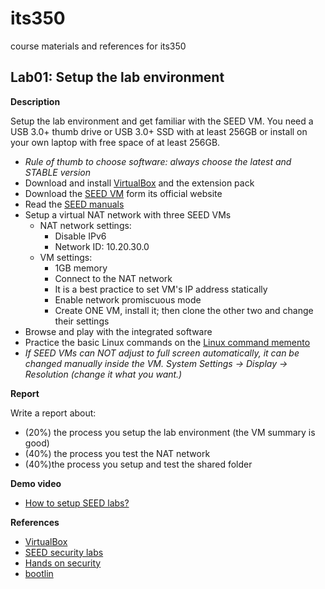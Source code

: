 # its350
course materials and references for its350

## Lab01: Setup the lab environment

__Description__

Setup the lab environment and get familiar with the SEED VM. You need a USB 3.0+ thumb drive or USB 3.0+ SSD with at least 256GB or install on your own laptop with free space of at least 256GB.

* *Rule of thumb to choose software: always choose the latest and STABLE version*
* Download and install [VirtualBox](https://www.virtualbox.org/) and the extension pack
* Download the [SEED VM](https://seedsecuritylabs.org/) form its official website
* Read the [SEED manuals](https://seedsecuritylabs.org/lab_env.html)
* Setup a virtual NAT network with three SEED VMs
  * NAT network settings:
    * Disable IPv6
    * Network ID: 10.20.30.0
  * VM settings:
    * 1GB memory
    * Connect to the NAT network
    * It is a best practice to set VM's IP address statically
    * Enable network promiscuous mode
    * Create ONE VM, install it; then clone the other two and change their settings
* Browse and play with the integrated software
* Practice the basic Linux commands on the [Linux command memento](https://bootlin.com/doc/legacy/command-line/)
* *If SEED VMs can NOT adjust to full screen automatically, it can be changed manually inside the VM. System Settings -> Display -> Resolution (change it what you want.)*

	
__Report__

Write a report about:

* (20%) the process you setup the lab environment (the VM summary is good)
* (40%) the process you test the NAT network
* (40%)the process you setup and test the shared folder

__Demo video__
* [How to setup SEED labs?](https://youtu.be/pc5QJPiFbNQ)


__References__
* [VirtualBox](https://www.virtualbox.org/)
* [SEED security labs](https://seedsecuritylabs.org/)
* [Hands on security](https://www.handsonsecurity.net/)
* [bootlin](https://bootlin.com)


